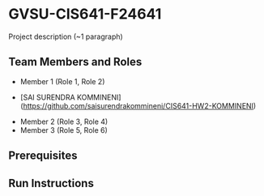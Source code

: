 # GVSU-CIS641-F24641

Project description (~1 paragraph)

## Team Members and Roles

* Member 1 (Role 1, Role 2)
- [SAI SURENDRA KOMMINENI] (https://github.com/saisurendrakommineni/CIS641-HW2-KOMMINENI)
* Member 2 (Role 3, Role 4)
* Member 3 (Role 5, Role 6)

## Prerequisites

## Run Instructions
